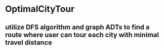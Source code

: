 # OptimalCityTour
## utilize DFS algorithm and graph ADTs to find a route where user can tour each city with minimal travel distance
